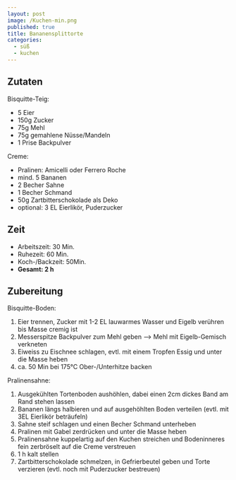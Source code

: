 ```yaml
---
layout: post
image: /Kuchen-min.png
published: true
title: Bananensplittorte
categories:
  - süß
  - kuchen
---
```

## **Zutaten**

Bisquitte-Teig:

* 5 Eier
* 150g Zucker
* 75g Mehl
* 75g gemahlene Nüsse/Mandeln
* 1 Prise Backpulver

Creme:

* Pralinen: Amicelli oder Ferrero Roche
* mind. 5 Bananen
* 2 Becher Sahne
* 1 Becher Schmand
* 50g Zartbitterschokolade als Deko
* optional: 3 EL Eierlikör, Puderzucker

## **Zeit**

* Arbeitszeit: 30 Min.
* Ruhezeit: 60 Min.
* Koch-/Backzeit: 50Min.
* **Gesamt: 2 h**

## **Zubereitung**

Bisquitte-Boden:

1. Eier trennen, Zucker mit 1-2 EL lauwarmes Wasser und Eigelb verühren bis Masse cremig ist
2. Messerspitze Backpulver zum Mehl geben –&gt; Mehl mit Eigelb-Gemisch verkneten
3. Eiweiss zu Eischnee schlagen, evtl. mit einem Tropfen Essig und unter die Masse heben
4. ca. 50 Min bei 175&deg;C Ober-/Unterhitze backen

Pralinensahne:

1. Ausgekühlten Tortenboden aushöhlen, dabei einen 2cm dickes Band am Rand stehen lassen
2. Bananen längs halbieren und auf ausgehöhlten Boden verteilen (evtl. mit 3EL Eierlikör beträufeln)
3. Sahne steif schlagen und einen Becher Schmand unterheben
4. Pralinen mit Gabel zerdrücken und unter die Masse heben
5. Pralinensahne kuppelartig auf den Kuchen streichen und Bodeninneres fein zerbröselt auf die Creme verstreuen&nbsp;
6. 1 h kalt stellen
7. Zartbitterschokolade schmelzen, in Gefrierbeutel geben und Torte verzieren (evtl. noch mit Puderzucker bestreuen)

&nbsp;
